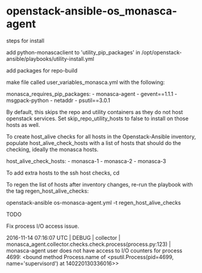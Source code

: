 # openstack-ansible-os_monasca-agent

steps for install

add python-monascaclient to 'utility_pip_packages' in  /opt/openstack-ansible/playbooks/utility-install.yml



add packages for repo-build

make file called user_variables_monasca.yml with the following:

  monasca_requires_pip_packages:
    - monasca-agent
    - gevent==1.1.1
    - msgpack-python
    - netaddr
    - psutil==3.0.1


By default, this skips the repo and utility containers as they do not host openstack services. Set skip_repo_utility_hosts to false to install on those hosts as well.

To create host_alive checks for all hosts in the Openstack-Ansible inventory,
populate host_alive_check_hosts with a list of hosts that should do the checking, ideally the monasca hosts.

  host_alive_check_hosts:
    - monasca-1
    - monasca-2
    - monasca-3

To add extra hosts to the ssh host checks,
cd

To regen the list of hosts after inventory changes, re-run the playbook with the tag regen_host_alive_checks:

  openstack-ansible os-monasca-agent.yml -t regen_host_alive_checks


TODO

Fix process I/O access issue.

2016-11-14 07:16:07 UTC | DEBUG | collector | monasca_agent.collector.checks.check.process(process.py:123) | monasca-agent user does not have access to I/O counters for process 4699: <bound method Process.name of <psutil.Process(pid=4699, name='supervisord') at 140220130336016>>

